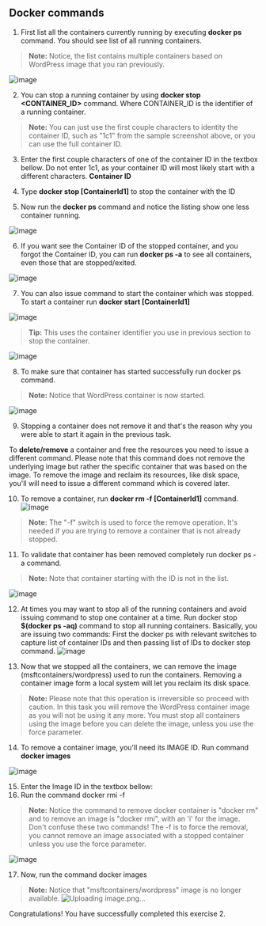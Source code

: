 ## Docker commands 

1. First list all the containers currently running by executing **docker ps** command. You should see list of
all running containers.

> **Note:** Notice, the list contains multiple containers based on WordPress image that you ran
previously.

![image](https://user-images.githubusercontent.com/85903942/233814723-878f3772-d0d7-4713-bb08-2976a09fa643.png)

2. You can stop a running container by using **docker stop <CONTAINER_ID>** command. Where
CONTAINER_ID is the identifier of a running container.

>**Note:** You can just use the first couple characters to identity the container ID, such as "1c1" from
the sample screenshot above, or you can use the full container ID.

3. Enter the first couple characters of one of the container ID in the textbox bellow. Do not enter 1c1, as
your container ID will most likely start with a different characters.
**Container ID**
4. Type **docker stop [ContainerId1]** to stop the container with the ID 

5. Now run the **docker ps** command and notice the listing show one less container running.

![image](https://user-images.githubusercontent.com/85903942/233814880-38984196-fff5-4806-882b-ce8f58b825fb.png)

6. If you want see the Container ID of the stopped container, and you forgot the Container ID, you can run
**docker ps -a** to see all containers, even those that are stopped/exited.

![image](https://user-images.githubusercontent.com/85903942/233814887-8489ee88-d649-4540-a58a-52b75e874349.png)

7. You can also issue command to start the container which was stopped. To start a container run 
**docker start [ContainerId1]**

![image](https://user-images.githubusercontent.com/85903942/233814899-71dc1d3c-2d48-48f3-904e-ffa5c948a31d.png)
  
> **Tip:** This uses the container identifier you use in previous section to stop the container.

![image](https://user-images.githubusercontent.com/85903942/233814909-216fa83d-f633-464a-aef1-41e9b7d6b206.png)

8. To make sure that container has started successfully run docker ps command.
> **Note:** Notice that WordPress container is now started.

![image](https://user-images.githubusercontent.com/85903942/233814927-96843bd8-0071-4a7b-a869-d59ee4fd8084.png)

9. Stopping a container does not remove it and that's the reason why you were able to start it again in the
previous task.

To **delete/remove** a container and free the resources you need to issue a different command. Please
note that this command does not remove the underlying image but rather the specific container that
was based on the image. To remove the image and reclaim its resources, like disk space, you'll will need
to issue a different command which is covered later.

10. To remove a container, run **docker rm -f [ContainerId1]** command.
![image](https://user-images.githubusercontent.com/85903942/233814933-06f85751-40b9-4429-a09d-357081ec8d48.png)

> **Note:** The "-f" switch is used to force the remove operation. It's needed if you are trying to
remove a container that is not already stopped.

11. To validate that container has been removed completely run docker ps -a command.
> **Note:** Note that container starting with the ID is not in the list.

![image](https://user-images.githubusercontent.com/85903942/233814938-9fd9567c-128a-40a4-ba73-b6efba9c69c1.png)


12. At times you may want to stop all of the running containers and avoid issuing command to stop one
container at a time. Run docker stop **$(docker ps -aq)** command to stop all running containers.
Basically, you are issuing two commands: First the docker ps with relevant switches to capture list of
container IDs and then passing list of IDs to docker stop command.
![image](https://user-images.githubusercontent.com/85903942/233814944-c6a93ac0-9061-40b6-babb-c908a4e831fc.png)

13. Now that we stopped all the containers, we can remove the image (msftcontainers/wordpress) used
to run the containers. Removing a container image form a local system will let you reclaim its disk
space.

> **Note:** Please note that this operation is irreversible so proceed with caution. In this task you will
remove the WordPress container image as you will not be using it any more. You must stop all
containers using the image before you can delete the image, unless you use the force
parameter.

14. To remove a container image, you'll need its IMAGE ID. Run command **docker images**

![image](https://user-images.githubusercontent.com/85903942/233814959-341d730d-7722-4c85-b1f4-10279e0f5cda.png)

15. Enter the Image ID in the textbox bellow:
16. Run the command docker rmi <ImageId1> -f
> **Note:** Notice the command to remove docker container is "docker rm" and to remove an image
is "docker rmi", with an 'i' for the image. Don't confuse these two commands! The -f is to force
the removal, you cannot remove an image associated with a stopped container unless you use
the force parameter.

![image](https://user-images.githubusercontent.com/85903942/233814973-7072ee75-0337-4dd4-88dc-4c9f573bae48.png)

17. Now, run the command docker images

> **Note:** Notice that "msftcontainers/wordpress" image is no longer available.
![Uploading image.png…]()

Congratulations!
You have successfully completed this exercise 2.  
